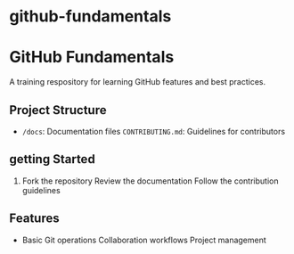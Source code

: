 # github-fundamentals

# GitHub Fundamentals

A training respository for learning GitHub features and best practices.

## Project Structure
- `/docs`: Documentation files
`CONTRIBUTING.md`: Guidelines for contributors

## getting Started
1. Fork the repository
Review the documentation
Follow the contribution guidelines

## Features
- Basic Git operations
Collaboration workflows
Project management
